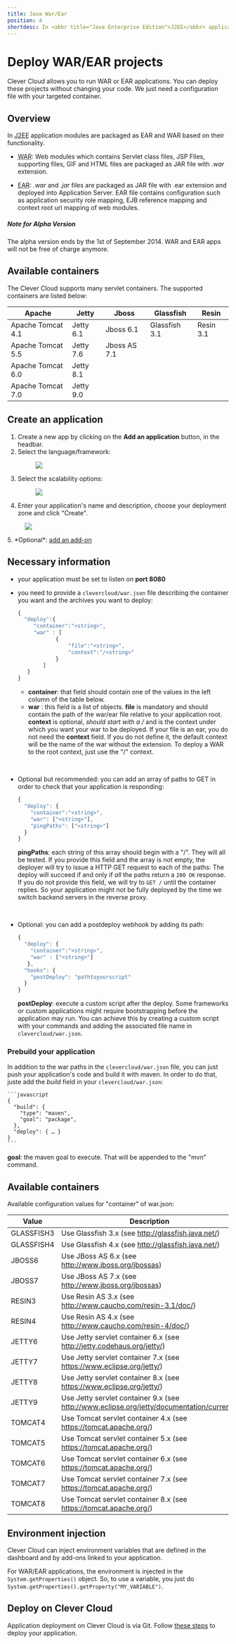 ```yaml
---
title: Java War/Ear
position: 4
shortdesc: In <abbr title="Java Enterprise Edition">J2EE</abbr> applications modules are packaged as EAR and WAR based on their functionality.
---
```


# Deploy WAR/EAR projects

Clever Cloud allows you to run WAR or EAR applications. You can deploy these projects without changing your code. We just need a configuration file with your targeted container.

## Overview

In <abbr title="Java Enterprise Edition">J2EE</abbr> application modules are packaged as EAR and WAR based on their functionality.

* <acronym title="Web Archive">WAR</acronym>: Web modules which contains Servlet class files, JSP FIles, supporting files, GIF and HTML files are packaged as JAR file with *.war* extension.

* <acronym title="Enterprise Archive">EAR</acronym>: *.war* and *.jar* files are packaged as JAR file with .ear extension and deployed into Application Server. EAR file contains configuration such as application security role mapping, EJB reference mapping and context root url mapping of web modules.

<div class="alert alert-hot-problems">
  <h5>Note for Alpha Version</h5>
  <div>The alpha version ends by the 1st of September 2014. WAR and EAR apps will not be free of charge anymore.</div>
</div>

## Available containers

The Clever Cloud supports many servlet containers.
The supported containers are listed below:

<table id="containers" class="table table-bordered table-striped">
<thead>
<tr>
<th>Apache</th>
<th>Jetty</th>
<th>Jboss</th>
<th>Glassfish</th>
<th>Resin</th>
</tr>
</thead>
<tbody>
<tr><td>Apache Tomcat 4.1</td><td>Jetty 6.1</td><td>Jboss 6.1</td><td>Glassfish 3.1</td><td>Resin 3.1</td></tr>
<tr><td>Apache Tomcat 5.5</td><td>Jetty 7.6</td><td>Jboss AS 7.1</td><td> </td><td> </td></tr>
<tr><td>Apache Tomcat 6.0</td><td>Jetty 8.1</td><td> </td><td> </td><td> </td></tr>
<tr><td>Apache Tomcat 7.0</td><td>Jetty 9.0</td><td> </td><td> </td><td> </td></tr>
</tbody>
</table>


## Create an application

1. Create a new app by clicking on the **Add an application** button, in the headbar.
2. Select the language/framework: <figure class="cc-content-img"><img src="/assets/images/select-lang.png"/></figure>
3. Select the scalability options: <figure class="cc-content-img"><img src="/assets/images/select-scalab.png"/></figure>
4. Enter your application's name and description, choose your deployment zone and click "Create".
<figure class="cc-content-img"><img src="/assets/images/choose-name.png"/></figure>
5. *Optional*: <a href="/addons/add-an-addon/">add an add-on</a>

## Necessary information

* your application must be set to listen on **port 8080**

* you need to provide a `clevercloud/war.json` file describing the container you want and the archives you want to deploy:

    ```javascript
    {
      "deploy":{
         "container":"<string>",
         "war" : [
				{
					"file":"<string>",
					"context":"/<string>"
				}
			]
       }
    }
    ```

    * **container**: that field should contain one of the values in the left column of the table below.
    * **war** : this field is a list of objects. **file** is mandatory
    and should contain the path of the war/ear file relative to your
application root. **context** is optional, *should start with a /* and
is the context under which you want your war to be deployed. If your
file is an ear, you do not need the **context** field. If you do not
define it, the default context will be the name of the war without the
extension. To deploy a WAR to the root context, just use the "/"
context.

<br/>

* Optional but recommended: you can add an array of paths to GET in order to check that your application is responding:

	```javascript
	{
	  "deploy": {
	    "container":"<string>",
	    "war": ["<string>"],
	    "pingPaths": ["<string>"]
	  }
	}
	```

   **pingPaths**: each string of this array should begin with a "/". They will all be tested. If you provide this field and the array is not empty, the deployer
   will try to issue a HTTP GET request to each of the paths: The deploy will succeed if and only if *all* the paths return a `200 OK` response.
   If you do not provide this field, we will try to `GET /` until the container replies. So your application might not be fully deployed by the time we switch backend servers in the reverse proxy.

<br />

* Optional: you can add a postdeploy webhook by adding its path:

    ```javascript
    {
      "deploy": {
        "container":"<string>",
        "war" : ["<string>"]
       },
      "hooks": {
        "postDeploy": "pathtoyourscript"
      }
    }
    ```

    **postDeploy**: execute a custom script after the deploy. Some frameworks or custom applications might require bootstrapping before the application may run.
    You can achieve this by creating a custom script with your commands and adding the associated file name in `clevercloud/war.json`.

### Prebuild your application

In addition to the war paths in the `clevercloud/war.json` file, you can just push your application's code and build it with maven. In order to do that, juste add the *build* field in your `clevercloud/war.json`:

	```javascript
	{
	  "build": {
	    "type": "maven",
	    "goal": "package",
	  },
	  "deploy": { … }
	}
	```

   **goal**: the maven goal to execute. That will be appended to the "mvn" command.

## Available containers

Available configuration values for "container" of war.json:
<table class="table table-bordered table-stripped">
<thead>
<tr>
<th>Value</th>
<th>Description</th>
</tr>
</thead>
<tbody>
<tr>
<td>GLASSFISH3</td>
<td>Use Glassfish 3.x
(see <a href="http://glassfish.java.net/">http://glassfish.java.net/</a>)</td>
</tr>
<tr>
<td>GLASSFISH4</td>
<td>Use Glassfish 4.x
(see <a href="http://glassfish.java.net/">http://glassfish.java.net/</a>)</td>
</tr>
<tr>
<td>JBOSS6</td>
<td>Use JBoss AS 6.x
(see <a href="http://www.jboss.org/jbossas">http://www.jboss.org/jbossas</a>)</td>
</tr>
<tr>
<td>JBOSS7</td>
<td>Use JBoss AS 7.x
(see <a href="http://www.jboss.org/jbossas">http://www.jboss.org/jbossas</a>) </td>
</tr>
<tr>
<td>RESIN3</td>
<td>Use Resin AS 3.x (see <a href="http://www.caucho.com/resin-3.1/doc/">http://www.caucho.com/resin-3.1/doc/</a>)</td>
</tr>
<tr>
<td>RESIN4</td>
<td>Use Resin AS 4.x (see <a href="http://www.caucho.com/resin-4/doc/">http://www.caucho.com/resin-4/doc/</a>)</td>
</tr>
<tr>
<td>JETTY6</td>
<td>Use Jetty servlet container 6.x (see <a href="http://jetty.codehaus.org/jetty/">http://jetty.codehaus.org/jetty/</a>)</td>
</tr>
<tr>
<td>JETTY7</td>
<td>Use Jetty servlet container 7.x (see <a href="https://www.eclipse.org/jetty/">https://www.eclipse.org/jetty/</a>)</td>
</tr>
<tr>
<td>JETTY8</td>
<td>Use Jetty servlet container 8.x (see <a href="https://www.eclipse.org/jetty/">https://www.eclipse.org/jetty/</a>)</td>
</tr>
<tr>
<td>JETTY9</td>
<td>Use Jetty servlet container 9.x (see <a href="http://www.eclipse.org/jetty/documentation/current/">http://www.eclipse.org/jetty/documentation/current/</a>)</td>
</tr>
<tr>
<td>TOMCAT4</td>
<td>Use Tomcat servlet container 4.x (see <a href="https://tomcat.apache.org/">https://tomcat.apache.org/</a>)</td>
</tr>
<tr>
<td>TOMCAT5</td>
<td>Use Tomcat servlet container 5.x (see <a href="https://tomcat.apache.org/">https://tomcat.apache.org/</a>)</td>
</tr>
<tr>
<td>TOMCAT6</td>
<td>Use Tomcat servlet container 6.x (see <a href="https://tomcat.apache.org/">https://tomcat.apache.org/</a>)</td>
</tr>
<tr>
<td>TOMCAT7</td>
<td>Use Tomcat servlet container 7.x (see <a href="https://tomcat.apache.org/">https://tomcat.apache.org/</a>)</td>
</tr>
<tr>
<td>TOMCAT8</td>
<td>Use Tomcat servlet container 8.x (see <a href="https://tomcat.apache.org/">https://tomcat.apache.org/</a>)</td>
</tr>
</tbody>
</table>

## Environment injection

Clever Cloud can inject environment variables that are defined in the
dashboard and by add-ons linked to your application.

For WAR/EAR applications, the environment is injected in the
`System.getProperties()` object. So, to use a variable, you just do
`System.getProperties().getProperty("MY_VARIABLE")`.

## Deploy on Clever Cloud

Application deployment on Clever Cloud is via Git. Follow [these steps](/clever-cloud-overview/add-application/) to deploy your application.

